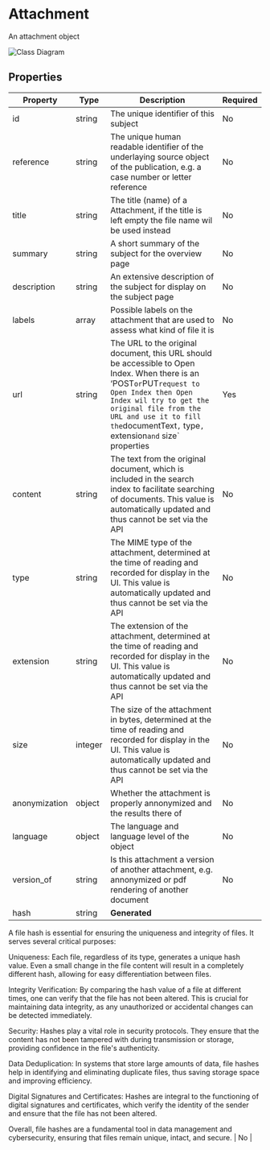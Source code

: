 # Attachment

An attachment object

![Class Diagram](https://github.com/CommonGateway/OpenIndex/blob/federatief-endpoint/docs/schema/Attachment.svg)

## Properties

| Property | Type | Description | Required |
|----------|------|-------------|----------|
| id | string | The unique identifier of this subject | No |
| reference | string | The unique human readable identifier of the underlaying source object of the publication, e.g. a case number or letter reference | No |
| title | string | The title (name) of a Attachment, if the title is left empty the file name wil be used instead | No |
| summary | string | A short summary of the subject for the overview page | No |
| description | string | An extensive description of the subject for display on the subject page | No |
| labels | array | Possible labels on the attachment that are used to assess what kind of file it is | No |
| url | string | The URL to the original document, this URL  should be accessible to Open Index. When there is an ‘POST` or `PUT` request to Open Index then Open Index wil try to get the original file from the URL and use it to fill the `documentText`,` type`, ` extension` and ` size` properties | Yes |
| content | string | The text from the original document, which is included in the search index to facilitate searching of documents. This value is automatically updated and thus cannot be set via the API | No |
| type | string | The MIME type of the attachment, determined at the time of reading and recorded for display in the UI. This value is automatically updated and thus cannot be set via the API | No |
| extension | string | The extension of the attachment, determined at the time of reading and recorded for display in the UI. This value is automatically updated and thus cannot be set via the API | No |
| size | integer | The size of the attachment in bytes, determined at the time of reading and recorded for display in the UI. This value is automatically updated and thus cannot be set via the API | No |
| anonymization | object | Whether the attachment is properly annonymized and the results there of | No |
| language | object | The language and language level of the object | No |
| version_of | string | Is this attachment a version of another attachment, e.g. annonymized or pdf rendering of another document | No |
| hash | string | **Generated** 
A file hash is essential for ensuring the uniqueness and integrity of files. It serves several critical purposes:

Uniqueness: Each file, regardless of its type, generates a unique hash value. Even a small change in the file content will result in a completely different hash, allowing for easy differentiation between files.

Integrity Verification: By comparing the hash value of a file at different times, one can verify that the file has not been altered. This is crucial for maintaining data integrity, as any unauthorized or accidental changes can be detected immediately.

Security: Hashes play a vital role in security protocols. They ensure that the content has not been tampered with during transmission or storage, providing confidence in the file's authenticity.

Data Deduplication: In systems that store large amounts of data, file hashes help in identifying and eliminating duplicate files, thus saving storage space and improving efficiency.

Digital Signatures and Certificates: Hashes are integral to the functioning of digital signatures and certificates, which verify the identity of the sender and ensure that the file has not been altered.

Overall, file hashes are a fundamental tool in data management and cybersecurity, ensuring that files remain unique, intact, and secure. | No |
